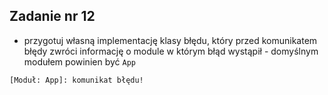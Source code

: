 ## Zadanie nr 12

- przygotuj własną implementację klasy błędu, który przed komunikatem błędy zwróci informację o module w którym błąd wystąpił - domyślnym modułem powinien być `App`

```
[Moduł: App]: komunikat błędu!
```
